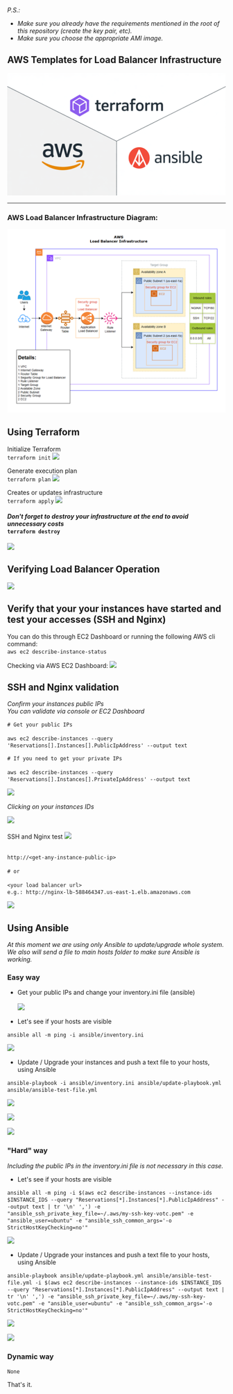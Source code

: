 <i>P.S.:

- Make sure you already have the requirements mentioned in the root of this repository (create the key pair, etc).
- Make sure you choose the appropriate AMI image.</i>

## AWS Templates for Load Balancer Infrastructure

<p align="center">
  <img src="../readme-img/aw-ansible-terraform-logo.png" alt="logo" />
</p>

<hr>

### AWS Load Balancer Infrastructure Diagram:

<p align="center">
  <img src="../readme-img/aws-load-balancer-infra-diagram.png" alt="load-balancer" />
</p>

## Using Terraform

Initialize Terraform<br>
```terraform init```
<img src="../readme-img/terraform-init.png" />

Generate execution plan<br>
```terraform plan```
<img src="../readme-img/terraform-plan.png" />

Creates or updates infrastructure<br>
```terraform apply```
<img src="../readme-img/terraform-apply-load-balancer.png" />

#### <i>Don't forget to destroy your infrastructure at the end to avoid unnecessary costs</i><br>```terraform destroy```
<img src="../readme-img/load-balancer-terraform-destroy.png" />

## Verifying Load Balancer Operation

<img src="../readme-img/load-balancer-working.png" />

## Verify that your your instances have started and test your accesses (SSH and Nginx)
You can do this through EC2 Dashboard or running the following AWS cli command:<br>
```aws ec2 describe-instance-status```

Checking via AWS EC2 Dashboard:
<img src="../readme-img/load-balancer-instances.png" />

## SSH and Nginx validation
<i>Confirm your instances public IPs<br>You can validate via console or EC2 Dashboard</i>

```
# Get your public IPs

aws ec2 describe-instances --query 'Reservations[].Instances[].PublicIpAddress' --output text
```

```
# If you need to get your private IPs

aws ec2 describe-instances --query 'Reservations[].Instances[].PrivateIpAddress' --output text
```
<img src="../readme-img/load-balancer-public-private-ip.png" />

<br>

<i>Clicking on your instances IDs</i>

<img src="../readme-img/ec2-instance-id.png" />
<br><br>
SSH and Nginx test
<img src="../readme-img/load-balancer-ssh.png">
<br><br>

```
http://<get-any-instance-public-ip>

# or

<your load balancer url>
e.g.: http://nginx-lb-588464347.us-east-1.elb.amazonaws.com
```
<img src="../readme-img/load-balancer-http-test.png">

## Using Ansible

<i>At this moment we are using only Ansible to update/upgrade whole system.<br>
We also will send a file to main hosts folder to make sure Ansible is working.</i>

### Easy way

- Get your public IPs and change your inventory.ini file (ansible)
<br><br>
<img src="../readme-img/load-balancer-ansible-public-ips.png" /><br>

- Let's see if your hosts are visible

```
ansible all -m ping -i ansible/inventory.ini
```
<img src="../readme-img/load-balancer-ips-visibility.png" /><br>

- Update / Upgrade your instances and push a text file to your hosts, using Ansible

```
ansible-playbook -i ansible/inventory.ini ansible/update-playbook.yml ansible/ansible-test-file.yml
```

<img src="../readme-img/load-balancer-ansible-update-1.png" /><br>

<img src="../readme-img/load-balancer-ansible-update-2.png" /><br>

<img src="../readme-img/load-balancer-ansible-update-3.png" /><br>



### "Hard" way
<i>Including the public IPs in the inventory.ini file is not necessary in this case.</i>

- Let's see if your hosts are visible

```
ansible all -m ping -i $(aws ec2 describe-instances --instance-ids $INSTANCE_IDS --query "Reservations[*].Instances[*].PublicIpAddress" --output text | tr '\n' ',') -e "ansible_ssh_private_key_file=~/.aws/my-ssh-key-votc.pem" -e "ansible_user=ubuntu" -e "ansible_ssh_common_args='-o StrictHostKeyChecking=no'"
```

<img src="../readme-img/load-balancer-pandora-get-public-ip.png" /><br>

- Update / Upgrade your instances and push a text file to your hosts, using Ansible

```
ansible-playbook ansible/update-playbook.yml ansible/ansible-test-file.yml -i $(aws ec2 describe-instances --instance-ids $INSTANCE_IDS --query "Reservations[*].Instances[*].PublicIpAddress" --output text | tr '\n' ',') -e "ansible_ssh_private_key_file=~/.aws/my-ssh-key-votc.pem" -e "ansible_user=ubuntu" -e "ansible_ssh_common_args='-o StrictHostKeyChecking=no'"
```

<img src="../readme-img/load-balancer-pandora-update-upgrade-1.png" /><br>

<img src="../readme-img/load-balancer-pandora-update-upgrade-2.png" />

### Dynamic way

```
None
```

That's it.